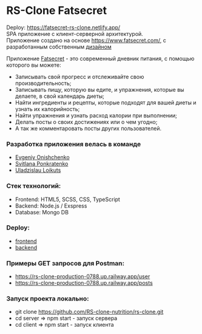 # RS-Clone Fatsecret
Deploy: https://fatsecret-rs-clone.netlify.app/  
SPA приложение с клиент-серверной архитектурой.    
Приложение создано на основе https://www.fatsecret.com/, с разработанным собственным [дизайном](https://www.figma.com/file/h9hvafZchgqUmKBK6mG073/RsClone-Fatsecret?node-id=0%3A1&t=XrKNYuyoclewJtUr-1)

Приложение [Fatsecret](https://fatsecret-rs-clone.netlify.app/ "Deploy client") - это современный дневник питания, с помощью которого вы можете:
  - Записывать свой прогресс и отслеживайте свою производительность;
  - Записывать пищу, которую вы едите, и упражнения, которые вы делаете, в свой календарь диеты;
  - Найти ингредиенты и рецепты, которые подходят для вашей диеты и узнать их калорийность;
  - Найти упражнения и узнать расход калории при выполнении;
  - Делать посты о своих достижениях или о чем угодно;
  - А так же комментаровать посты других пользователей.
  

### Разработка приложения велась в команде     
  - [Evgeniy Onishchenko](https://github.com/evvgenchik)
  - [Svitlana Ponkratenko](https://github.com/ullltimate)
  - [Uladzislau Loikuts](https://github.com/lojkuc)
  
  
### Стек технологий:    
  - Frontend: HTML5, SCSS, CSS, TypeScript
  - Backend: Node.js / Exspress
  - Database: Mongo DB 
  
  
### Deploy:
  - [frontend](https://fatsecret-rs-clone.netlify.app/)
  - [backend](https://rs-clone-production-0788.up.railway.app/)
  
  
### Примеры GET запросов для Postman:
  - https://rs-clone-production-0788.up.railway.app/user
  - https://rs-clone-production-0788.up.railway.app/posts
  
  
### Запуск проекта локально:
  * git clone https://github.com/RS-clone-nutrition/rs-clone.git
  * cd server => npm start - запуск сервера
  * cd client => npm start - запуск клиента
